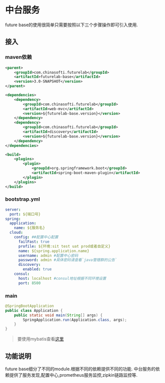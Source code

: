 # 中台服务

future base的使用很简单只需要按照以下三个步骤操作即可引入使用.

## 接入

### maven依赖

```xml
<parent>
    <groupId>com.chinasofti.futurelab</groupId>
    <artifactId>futurelab-base</artifactId>
    <version>3.0-SNAPSHOT</version>
</parent>

<dependencies>
    <dependency>
        <groupId>com.chinasofti.futurelab</groupId>
        <artifactId>web-mvc</artifactId>
        <version>${futurelab-base.version}</version>
    </dependency>
    <dependency>
        <groupId>com.chinasofti.futurelab</groupId>
        <artifactId>discovery</artifactId>
        <version>${futurelab-base.version}</version>
    </dependency>
</dependencies>

<build>
    <plugins>
        <plugin>
            <groupId>org.springframework.boot</groupId>
            <artifactId>spring-boot-maven-plugin</artifactId>
        </plugin>
    </plugins>
</build>
```

### bootstrap.yml

```yaml
server:
  port: ${端口号}
spring:
  application:
    name: ${服务名}
  cloud:
    config: ##配置中心配置
      failFast: true
      profile: ${环境:sit test uat prod或者自定义}
      name: ${spring.application.name}
      username: admin #配置中心密码
      password: admin #具体密码请查看`java管理群的公告`
      discovery:
        enabled: true
    consul:
      host: localhost #consul地址根据不同环境设置
      port: 8500
```

### main

```java
@SpringBootApplication
public class Application {
    public static void main(String[] args) {
        SpringApplication.run(Application.class, args);
    }
}
```

> 要使用mybatis查看[这里](../module/mysql/index.md)



## 功能说明

future base细分了不同的module.根据不同的依赖提供不同的功能. 中台服务的依赖提供了服务发现,配置中心,prometheus服务监控,zipkin链路监控等.

